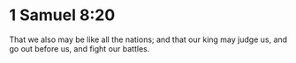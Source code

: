 # 1 Samuel 8:20

That we also may be like all the nations; and that our king may judge us, and go out before us, and fight our battles.